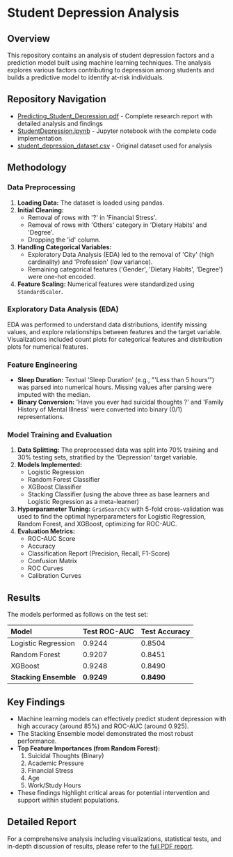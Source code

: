 # Student Depression Analysis

## Overview

This repository contains an analysis of student depression factors and a prediction model built using machine learning techniques. The analysis explores various factors contributing to depression among students and builds a predictive model to identify at-risk individuals.

## Repository Navigation

- [Predicting_Student_Depression.pdf](Predicting_Student_Depression.pdf) - Complete research report with detailed analysis and findings
- [StudentDepression.ipynb](StudentDepression.ipynb) - Jupyter notebook with the complete code implementation
- [student_depression_dataset.csv](student_depression_dataset.csv) - Original dataset used for analysis

## Methodology

### Data Preprocessing

1.  **Loading Data:** The dataset is loaded using pandas.
2.  **Initial Cleaning:**
    - Removal of rows with '?' in 'Financial Stress'.
    - Removal of rows with 'Others' category in 'Dietary Habits' and 'Degree'.
    - Dropping the 'id' column.
3.  **Handling Categorical Variables:**
    - Exploratory Data Analysis (EDA) led to the removal of 'City' (high cardinality) and 'Profession' (low variance).
    - Remaining categorical features ('Gender', 'Dietary Habits', 'Degree') were one-hot encoded.
4.  **Feature Scaling:** Numerical features were standardized using `StandardScaler`.

### Exploratory Data Analysis (EDA)

EDA was performed to understand data distributions, identify missing values, and explore relationships between features and the target variable. Visualizations included count plots for categorical features and distribution plots for numerical features.

### Feature Engineering

- **Sleep Duration:** Textual 'Sleep Duration' (e.g., "'Less than 5 hours'") was parsed into numerical hours. Missing values after parsing were imputed with the median.
- **Binary Conversion:** 'Have you ever had suicidal thoughts ?' and 'Family History of Mental Illness' were converted into binary (0/1) representations.

### Model Training and Evaluation

1.  **Data Splitting:** The preprocessed data was split into 70% training and 30% testing sets, stratified by the 'Depression' target variable.
2.  **Models Implemented:**
    - Logistic Regression
    - Random Forest Classifier
    - XGBoost Classifier
    - Stacking Classifier (using the above three as base learners and Logistic Regression as a meta-learner)
3.  **Hyperparameter Tuning:** `GridSearchCV` with 5-fold cross-validation was used to find the optimal hyperparameters for Logistic Regression, Random Forest, and XGBoost, optimizing for ROC-AUC.
4.  **Evaluation Metrics:**
    - ROC-AUC Score
    - Accuracy
    - Classification Report (Precision, Recall, F1-Score)
    - Confusion Matrix
    - ROC Curves
    - Calibration Curves

## Results

The models performed as follows on the test set:

| Model                 | Test ROC-AUC | Test Accuracy |
| :-------------------- | :----------- | :------------ |
| Logistic Regression   | 0.9244       | 0.8504        |
| Random Forest         | 0.9207       | 0.8451        |
| XGBoost               | 0.9248       | 0.8490        |
| **Stacking Ensemble** | **0.9249**   | **0.8490**    |

## Key Findings

- Machine learning models can effectively predict student depression with high accuracy (around 85%) and ROC-AUC (around 0.925).
- The Stacking Ensemble model demonstrated the most robust performance.
- **Top Feature Importances (from Random Forest):**
  1.  Suicidal Thoughts (Binary)
  2.  Academic Pressure
  3.  Financial Stress
  4.  Age
  5.  Work/Study Hours
- These findings highlight critical areas for potential intervention and support within student populations.

## Detailed Report

For a comprehensive analysis including visualizations, statistical tests, and in-depth discussion of results, please refer to the [full PDF report](Predicting_Student_Depression.pdf).

